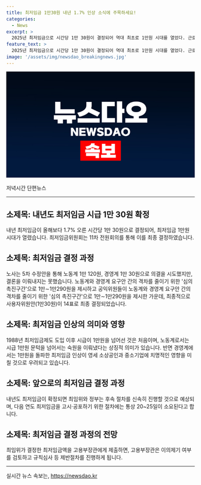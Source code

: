 ```yaml
---
title: 최저임금 1만30원 내년 1.7% 인상 소식에 주목하세요!
categories:
  - News
excerpt: >
  2025년 최저임금으로 시간당 1만 30원이 결정되어 역대 최초로 1만원 시대를 열었다. 근로자와 사용자 위원들이 각각 1만120원과 1만30원을 주장하며 논의를 벌였지만 마침내 사용자 위원들의 주장이 이견을 떨치고 결정되었다. 그러나 노사 간 격차는 여전히 남아 있으며, 최저임금 인상이 영세 소상공인과 중소기업에 부정적인 영향을 미칠 것으로 우려되고 있다. 1988년 이후 37년 만에 최저임금이 1만원을 돌파하는 것은 의미 있는 사건이지만, 최저임금 인상률은 역대 두 번째로 낮은 수치로 결정되었다.
feature_text: >
  2025년 최저임금으로 시간당 1만 30원이 결정되어 역대 최초로 1만원 시대를 열었다. 근로자와 사용자 위원들이 각각 1만120원과 1만30원을 주장하며 논의를 벌였지만 마침내 사용자 위원들의 주장이 이견을 떨치고 결정되었다. 그러나 노사 간 격차는 여전히 남아 있으며, 최저임금 인상이 영세 소상공인과 중소기업에 부정적인 영향을 미칠 것으로 우려되고 있다. 1988년 이후 37년 만에 최저임금이 1만원을 돌파하는 것은 의미 있는 사건이지만, 최저임금 인상률은 역대 두 번째로 낮은 수치로 결정되었다.
image: '/assets/img/newsdao_breakingnews.jpg'
---
```


<p><img src="/assets/img/newsdao_breakingnews.jpg" alt="bookingtag 속보" /></p>

<p>저녁시간 단편뉴스</p>

<hr />

<h2 data-ke-size="size26">소제목: 내년도 최저임금 시급 1만 30원 확정</h2>

<p>내년 최저임금이 올해보다 1.7% 오른 시간당 1만 30원으로 결정되어, 최저임금 1만원 시대가 열렸습니다. 최저임금위원회는 11차 전원회의를 통해 이를 최종 결정하였습니다.</p>

<p data-ke-size="size16"></p>

<h2 data-ke-size="size26">소제목: 최저임금 결정 과정</h2>

<p>노사는 5차 수정안을 통해 노동계 1만 120원, 경영계 1만 30원으로 의결을 시도했지만, 결론을 이뤄내지는 못했습니다. 노동계와 경영계 요구안 간의 격차를 줄이기 위한 '심의 촉진구간'으로 1만∼1만290원을 제시하고 공익위원들이 노동계와 경영계 요구안 간의 격차를 줄이기 위한 '심의 촉진구간'으로 1만∼1만290원을 제시한 가운데, 최종적으로 사용자위원안(1만30원)이 14표로 최종 결정되었습니다.</p>

<p data-ke-size="size16"></p>

<h2 data-ke-size="size26">소제목: 최저임금 인상의 의미와 영향</h2>

<p>1988년 최저임금제도 도입 이후 시급이 1만원을 넘어선 것은 처음이며, 노동계로서는 시급 1만원 문턱을 넘어서는 숙원을 이뤄냈다는 상징적 의미가 있습니다. 반면 경영계에서는 1만원을 돌파한 최저임금 인상이 영세 소상공인과 중소기업에 치명적인 영향을 미칠 것으로 우려되고 있습니다.</p>

<p data-ke-size="size16"></p>

<h2 data-ke-size="size26">소제목: 앞으로의 최저임금 결정 과정</h2>

<p>내년도 최저임금이 확정되면 최임위와 정부는 후속 절차를 신속히 진행할 것으로 예상되며, 다음 연도 최저임금을 고시·공포하기 위한 절차에는 통상 20~25일이 소요된다고 합니다.</p>

<p data-ke-size="size16"></p>

<h2 data-ke-size="size26">소제목: 최저임금 결정 과정의 전망</h2>

<p>최임위가 결정한 최저임금액을 고용부장관에게 제출하면, 고용부장관은 이의제기 여부를 검토하고 규칙심사 등 제반절차를 진행하게 됩니다.</p>

<p data-ke-size="size16"></p>

<hr />
실시간 뉴스 속보는, <a href="https://newsdao.kr" rel="dofollow">https://newsdao.kr</a>


